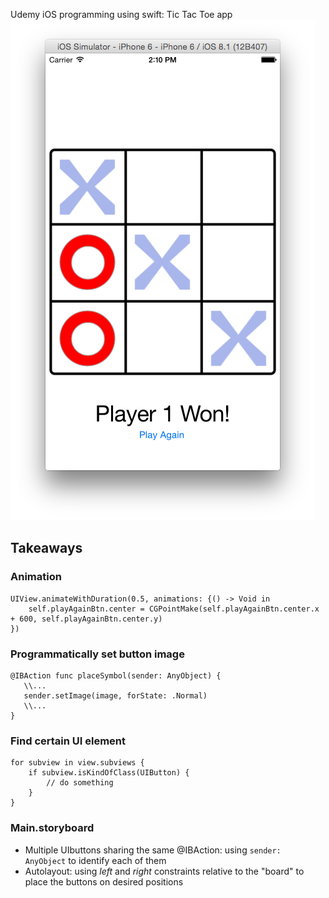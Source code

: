 Udemy iOS programming using swift:
Tic Tac Toe app
![screen shot](/screenshot/sc1.png)

## Takeaways

### Animation
```
UIView.animateWithDuration(0.5, animations: {() -> Void in
    self.playAgainBtn.center = CGPointMake(self.playAgainBtn.center.x + 600, self.playAgainBtn.center.y)
})
```

### Programmatically set button image
```
@IBAction func placeSymbol(sender: AnyObject) {
   \\...
   sender.setImage(image, forState: .Normal)
   \\...
}
```

### Find certain UI element
```
for subview in view.subviews {
    if subview.isKindOfClass(UIButton) {
        // do something
    }
}
```

### Main.storyboard
- Multiple UIbuttons sharing the same @IBAction: using ```sender: AnyObject``` to identify each of them
- Autolayout: using _left_ and _right_ constraints relative to the "board" to place the buttons on desired positions